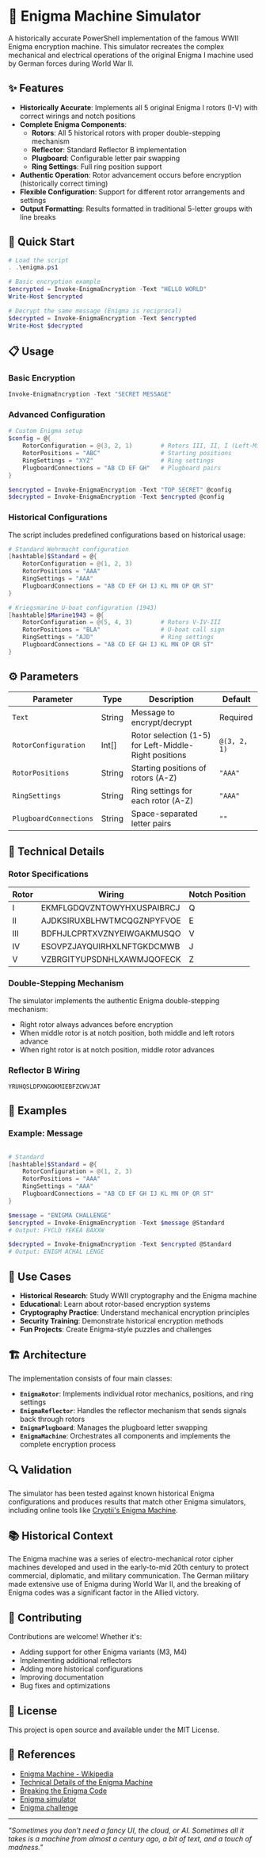 # 🔐 Enigma Machine Simulator

A historically accurate PowerShell implementation of the famous WWII Enigma encryption machine. This simulator recreates the complex mechanical and electrical operations of the original Enigma I machine used by German forces during World War II.

## ✨ Features

- **Historically Accurate**: Implements all 5 original Enigma I rotors (I-V) with correct wirings and notch positions
- **Complete Enigma Components**:
  - **Rotors**: All 5 historical rotors with proper double-stepping mechanism
  - **Reflector**: Standard Reflector B implementation
  - **Plugboard**: Configurable letter pair swapping
  - **Ring Settings**: Full ring position support
- **Authentic Operation**: Rotor advancement occurs before encryption (historically correct timing)
- **Flexible Configuration**: Support for different rotor arrangements and settings
- **Output Formatting**: Results formatted in traditional 5-letter groups with line breaks

## 🚀 Quick Start

```powershell
# Load the script
. .\enigma.ps1

# Basic encryption example
$encrypted = Invoke-EnigmaEncryption -Text "HELLO WORLD"
Write-Host $encrypted

# Decrypt the same message (Enigma is reciprocal)
$decrypted = Invoke-EnigmaEncryption -Text $encrypted
Write-Host $decrypted
```

## 📋 Usage

### Basic Encryption

```powershell
Invoke-EnigmaEncryption -Text "SECRET MESSAGE"
```

### Advanced Configuration

```powershell
# Custom Enigma setup
$config = @{
    RotorConfiguration = @(3, 2, 1)        # Rotors III, II, I (Left-Middle-Right)
    RotorPositions = "ABC"                 # Starting positions
    RingSettings = "XYZ"                   # Ring settings
    PlugboardConnections = "AB CD EF GH"   # Plugboard pairs
}

$encrypted = Invoke-EnigmaEncryption -Text "TOP SECRET" @config
$decrypted = Invoke-EnigmaEncryption -Text $encrypted @config
```

### Historical Configurations

The script includes predefined configurations based on historical usage:

```powershell
# Standard Wehrmacht configuration
[hashtable]$Standard = @{
    RotorConfiguration = @(1, 2, 3) 
    RotorPositions = "AAA"
    RingSettings = "AAA"
    PlugboardConnections = "AB CD EF GH IJ KL MN OP QR ST"
}

# Kriegsmarine U-boat configuration (1943)
[hashtable]$Marine1943 = @{
    RotorConfiguration = @(5, 4, 3)        # Rotors V-IV-III
    RotorPositions = "BLA"                 # U-boat call sign
    RingSettings = "AJD"                   # Ring settings
    PlugboardConnections = "AB CD EF GH IJ KL MN OP QR ST"
}
```

## ⚙️ Parameters

| Parameter | Type | Description | Default |
|-----------|------|-------------|---------|
| `Text` | String | Message to encrypt/decrypt | Required |
| `RotorConfiguration` | Int[] | Rotor selection (1-5) for Left-Middle-Right positions | `@(3, 2, 1)` |
| `RotorPositions` | String | Starting positions of rotors (A-Z) | `"AAA"` |
| `RingSettings` | String | Ring settings for each rotor (A-Z) | `"AAA"` |
| `PlugboardConnections` | String | Space-separated letter pairs | `""` |

## 🔧 Technical Details

### Rotor Specifications

| Rotor | Wiring | Notch Position |
|-------|--------|----------------|
| I | EKMFLGDQVZNTOWYHXUSPAIBRCJ | Q |
| II | AJDKSIRUXBLHWTMCQGZNPYFVOE | E |
| III | BDFHJLCPRTXVZNYEIWGAKMUSQO | V |
| IV | ESOVPZJAYQUIRHXLNFTGKDCMWB | J |
| V | VZBRGITYUPSDNHLXAWMJQOFECK | Z |

### Double-Stepping Mechanism

The simulator implements the authentic Enigma double-stepping mechanism:
- Right rotor always advances before encryption
- When middle rotor is at notch position, both middle and left rotors advance
- When right rotor is at notch position, middle rotor advances

### Reflector B Wiring

```
YRUHQSLDPXNGOKMIEBFZCWVJAT
```

## 📖 Examples

### Example: Message

```powershell

# Standard
[hashtable]$Standard = @{
    RotorConfiguration = @(1, 2, 3) 
    RotorPositions = "AAA"
    RingSettings = "AAA"
    PlugboardConnections = "AB CD EF GH IJ KL MN OP QR ST"
}

$message = "ENIGMA CHALLENGE"
$encrypted = Invoke-EnigmaEncryption -Text $message @Standard
# Output: FYCLD YEKEA BAXXW

$decrypted = Invoke-EnigmaEncryption -Text $encrypted @Standard
# Output: ENIGM ACHAL LENGE
```

## 🎯 Use Cases

- **Historical Research**: Study WWII cryptography and the Enigma machine
- **Educational**: Learn about rotor-based encryption systems
- **Cryptography Practice**: Understand mechanical encryption principles
- **Security Training**: Demonstrate historical encryption methods
- **Fun Projects**: Create Enigma-style puzzles and challenges

## 🏗️ Architecture

The implementation consists of four main classes:

- **`EnigmaRotor`**: Implements individual rotor mechanics, positions, and ring settings
- **`EnigmaReflector`**: Handles the reflector mechanism that sends signals back through rotors
- **`EnigmaPlugboard`**: Manages the plugboard letter swapping
- **`EnigmaMachine`**: Orchestrates all components and implements the complete encryption process

## 🔍 Validation

The simulator has been tested against known historical Enigma configurations and produces results that match other Enigma simulators, including online tools like [Cryptii's Enigma Machine](https://cryptii.com/pipes/enigma-machine).

## 📚 Historical Context

The Enigma machine was a series of electro-mechanical rotor cipher machines developed and used in the early-to-mid 20th century to protect commercial, diplomatic, and military communication. The German military made extensive use of Enigma during World War II, and the breaking of Enigma codes was a significant factor in the Allied victory.

## 🤝 Contributing

Contributions are welcome! Whether it's:
- Adding support for other Enigma variants (M3, M4)
- Implementing additional reflectors
- Adding more historical configurations
- Improving documentation
- Bug fixes and optimizations

## 📄 License

This project is open source and available under the MIT License.

## 🔗 References

- [Enigma Machine - Wikipedia](https://en.wikipedia.org/wiki/Enigma_machine)
- [Technical Details of the Enigma Machine](https://www.cryptomuseum.com/crypto/enigma/)
- [Breaking the Enigma Code](https://www.bletchleypark.org.uk/our-story/enigma)
- [Enigma simulator](https://cryptii.com/pipes/enigma-machine)
- [Enigma challenge](https://bitfabrik.io/blog/index.php?id_post=247)
---

*"Sometimes you don't need a fancy UI, the cloud, or AI. Sometimes all it takes is a machine from almost a century ago, a bit of text, and a touch of madness."*
